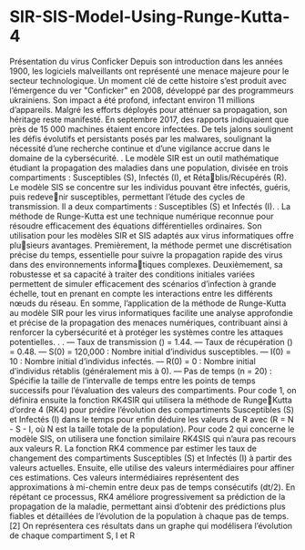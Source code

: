 # SIR-SIS-Model-Using-Runge-Kutta-4

Présentation du virus Conficker
Depuis son introduction dans les années 1900, les logiciels malveillants ont
représenté une menace majeure pour le secteur technologique. Un moment clé de
cette histoire s’est produit avec l’émergence du ver "Conficker" en 2008, développé
par des programmeurs ukrainiens. Son impact a été profond, infectant environ 11
millions d’appareils. Malgré les efforts déployés pour atténuer sa propagation, son
héritage reste manifesté.
En septembre 2017, des rapports indiquaient que près de 15 000 machines
étaient encore infectées. De tels jalons soulignent les défis évolutifs et persistants
posés par les malwares, soulignant la nécessité d’une recherche continue et d’une
vigilance accrue dans le domaine de la cybersécurité.
.
Le modèle SIR est un outil mathématique étudiant la propagation des maladies dans
une population, divisée en trois compartiments : Susceptibles (S), Infectés (I), et Rétablis/Récupérés (R).
Le modèle SIS se concentre sur les individus pouvant être infectés, guéris, puis redevenir susceptibles, permettant l’étude des cycles de transmission. Il a deux compartiments :
Susceptibles (S) et Infectés (I).
.
La méthode de Runge-Kutta est une technique numérique reconnue pour résoudre
efficacement des équations différentielles ordinaires.
Son utilisation pour les modèles SIR et SIS adaptés aux virus informatiques offre plusieurs avantages. Premièrement, la méthode permet une discrétisation précise du temps,
essentielle pour suivre la propagation rapide des virus dans des environnements informatiques complexes. Deuxièmement, sa robustesse et sa capacité à traiter des conditions
initiales variées permettent de simuler efficacement des scénarios d’infection à grande
échelle, tout en prenant en compte les interactions entre les différents nœuds du réseau.
En somme, l’application de la méthode de Runge-Kutta au modèle SIR pour les virus
informatiques facilite une analyse approfondie et précise de la propagation des menaces
numériques, contribuant ainsi à renforcer la cybersécurité et à protéger les systèmes contre
les attaques potentielles.
.
.
— Taux de transmission () = 1.44.
— Taux de récupération () = 0.48.
— S(0) = 120,000 : Nombre initial d’individus susceptibles.
— I(0) = 10 : Nombre initial d’individus infectés.
— R(0) = 0 : Nombre initial d’individus rétablis (généralement mis à 0).
— Pas de temps (n = 20) : Spécifie la taille de l’intervalle de temps entre les points
de temps successifs pour l’évaluation des valeurs des compartiments.
Pour code 1, on définira ensuite la fonction RK4SIR qui utilisera la méthode de RungeKutta d’ordre 4 (RK4) pour prédire l’évolution des compartiments Susceptibles (S) et
Infectés (I) dans le temps pour enfin déduire les valeurs de R avec (R = N - S - I, où N
est la taille totale de la population). Pour code 2 qui concerne le modèle SIS, on utilisera
une fonction similaire RK4SIS qui n’aura pas recours aux valeurs R. La fonction RK4
commence par estimer les taux de changement des compartiments Susceptibles (S) et
Infectés (I) à partir des valeurs actuelles. Ensuite, elle utilise des valeurs intermédiaires
pour affiner ces estimations. Ces valeurs intermédiaires représentent des approximations
à mi-chemin entre deux pas de temps consécutifs (dt/2). En répétant ce processus, RK4 améliore progressivement sa prédiction de la propagation de la maladie, permettant ainsi
d’obtenir des prédictions plus fiables et détaillées de l’évolution de la population à chaque
pas de temps.[2]
On représentera ces résultats dans un graphe qui modélisera l’évolution de chaque
compartiment S, I et R
